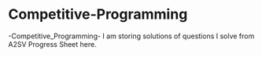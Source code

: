 # Competitive-Programming
-Competitive_Programming-
I am storing solutions of  questions I solve from A2SV Progress Sheet here.
